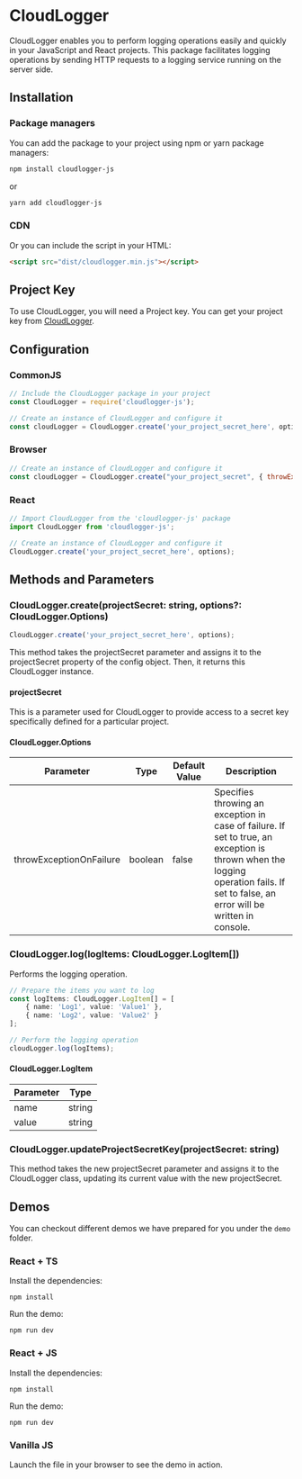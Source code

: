 # CloudLogger

CloudLogger enables you to perform logging operations easily and quickly in your JavaScript and React projects. This package facilitates logging operations by sending HTTP requests to a logging service running on the server side.

## Installation

### Package managers
You can add the package to your project using npm or yarn package managers:

```bash
npm install cloudlogger-js
```
or
```bash
yarn add cloudlogger-js
```

### CDN
Or you can include the script in your HTML:
```html
<script src="dist/cloudlogger.min.js"></script>
```

## Project Key
To use CloudLogger, you will need a Project key. You can get your project key from [CloudLogger](https://cloudlogger.app).


## Configuration

### CommonJS
```js
// Include the CloudLogger package in your project
const CloudLogger = require('cloudlogger-js');

// Create an instance of CloudLogger and configure it
const cloudLogger = CloudLogger.create('your_project_secret_here', options);
```

### Browser
```js
// Create an instance of CloudLogger and configure it
const cloudLogger = CloudLogger.create("your_project_secret", { throwExceptionOnFailure: true });
```

### React
```js
// Import CloudLogger from the 'cloudlogger-js' package
import CloudLogger from 'cloudlogger-js';
```
```js
// Create an instance of CloudLogger and configure it
CloudLogger.create('your_project_secret_here', options);
```

## Methods and Parameters

### CloudLogger.create(projectSecret: string, options?: CloudLogger.Options)
```js
CloudLogger.create('your_project_secret_here', options);
```
This method takes the projectSecret parameter and assigns it to the projectSecret property of the config object. Then, it returns this CloudLogger instance. 

#### projectSecret
This is a parameter used for CloudLogger to provide access to a secret key specifically defined for a particular project.

#### CloudLogger.Options
| Parameter | Type | Default Value | Description
| --- | --- | --- | ---
| throwExceptionOnFailure | boolean | false | Specifies throwing an exception in case of failure. If set to true, an exception is thrown when the logging operation fails. If set to false, an error will be written in console.


### CloudLogger.log(logItems: CloudLogger.LogItem[])
Performs the logging operation.
```ts
// Prepare the items you want to log
const logItems: CloudLogger.LogItem[] = [
    { name: 'Log1', value: 'Value1' },
    { name: 'Log2', value: 'Value2' }
];

// Perform the logging operation
cloudLogger.log(logItems);
```


#### CloudLogger.LogItem
| Parameter | Type
| --- | ---
| name | string
| value | string

### CloudLogger.updateProjectSecretKey(projectSecret: string)
This method takes the new projectSecret parameter and assigns it to the CloudLogger class, updating its current value with the new projectSecret.

## Demos
You can checkout different demos we have prepared for you under the `demo` folder.
### React + TS
Install the dependencies:
```
npm install
````
Run the demo:
````
npm run dev
````

### React + JS
Install the dependencies:
```
npm install
````
Run the demo:
````
npm run dev
````


### Vanilla JS
Launch the file in your browser to see the demo in action.